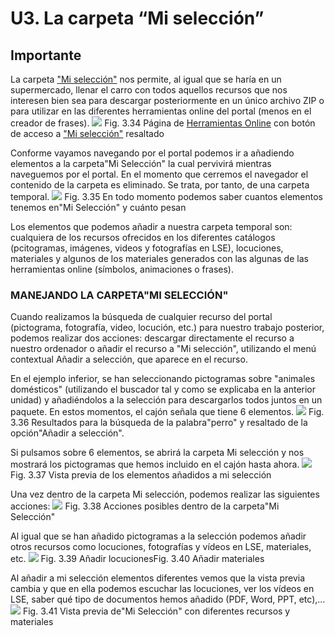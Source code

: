 
# U3. La carpeta “Mi selección”

## Importante

La carpeta ["Mi selección"](http://arasaac.org/cesta.php) nos permite, al igual que se haría en un supermercado, llenar el carro con todos aquellos recursos que nos interesen bien sea para descargar posteriormente en un único archivo ZIP o para utilizar en las diferentes herramientas online del portal (menos en el creador de frases).
![](https://lh6.googleusercontent.com/-c9zVZfkswnU/UiXKTJ-JWHI/AAAAAAAABKM/yR-wP4zA_vs/w1044-h447-no/mi_seleccion_1.png)
Fig. 3.34 Página de [Herramientas Online](http://arasaac.org/herramientas.php) con botón de acceso a ["Mi selección"](http://arasaac.org/cesta.php) resaltado

Conforme vayamos navegando por el portal podemos ir a añadiendo elementos a la carpeta"Mi Selección" la cual pervivirá mientras naveguemos por el portal. En el momento que cerremos el navegador el contenido de la carpeta es eliminado. Se trata, por tanto, de una carpeta temporal.
![](https://lh3.googleusercontent.com/-EAOh0cQqatY/UiXKTcKN6xI/AAAAAAAABKQ/FRDbm4IjUEk/w1043-h255-no/mi_seleccion_2.png)
Fig. 3.35 En todo momento podemos saber cuantos elementos tenemos en"Mi Selección" y cuánto pesan

Los elementos que podemos añadir a nuestra carpeta temporal son: cualquiera de los recursos ofrecidos en los diferentes catálogos (pcitogramas, imágenes, videos y fotografías en LSE), locuciones, materiales y algunos de los materiales generados con las algunas de las herramientas online (símbolos, animaciones o frases).

### MANEJANDO LA CARPETA"MI SELECCIÓN"

Cuando realizamos la búsqueda de cualquier recurso del portal (pictograma, fotografía, video, locución, etc.) para nuestro trabajo posterior, podemos realizar dos acciones: descargar directamente el recurso a nuestro ordenador o añadir el recurso a "Mi selección", utilizando el menú contextual Añadir a selección, que aparece en el recurso.

En el ejemplo inferior, se han seleccionando pictogramas sobre "animales domésticos" (utilizando el buscador tal y como se explicaba en la anterior unidad) y añadiéndolos a la selección para descargarlos todos juntos en un paquete. En estos momentos, el cajón señala que tiene 6 elementos.
![](https://lh4.googleusercontent.com/-AYJP5LDB9nU/UfJCjvgfIsI/AAAAAAAAA38/bEHdCC313Ps/w649-h257-no/mi_seleccion_0.png)
Fig. 3.36 Resultados para la búsqueda de la palabra"perro" y resaltado de la opción"Añadir a selección".

Si pulsamos sobre 6 elementos, se abrirá la carpeta Mi selección y nos mostrará los pictogramas que hemos incluido en el cajón hasta ahora.
![](https://lh5.googleusercontent.com/-p1HasvwpYrk/UfJCkBf_23I/AAAAAAAAA4E/ya_OMhhmHq0/w661-h151-no/mi_seleccion_1.png)
Fig. 3.37 Vista previa de los elementos añadidos a mi selección

Una vez dentro de la carpeta Mi selección, podemos realizar las siguientes acciones:
![](https://lh3.googleusercontent.com/-zGq8HpkNgV8/UfJCksL90iI/AAAAAAAAA4M/cepIlWwO9n4/w442-h268-no/mi_seleccion_2.png)
Fig. 3.38 Acciones posibles dentro de la carpeta"Mi Selección"

Al igual que se han añadido pictogramas a la selección podemos añadir otros recursos como locuciones, fotografías y vídeos en LSE, materiales, etc.
![](https://lh4.googleusercontent.com/-1I23Mwa57-c/UiXKT9c7HbI/AAAAAAAABKc/DofX6Udchm4/w168-h239-no/mi_seleccion_%25C2%25B43.png)
Fig. 3.39 Añadir locucionesFig. 3.40 Añadir materiales

Al añadir a mi selección elementos diferentes vemos que la vista previa cambia y que en ella podemos escuchar las locuciones, ver los vídeos en LSE, saber qué tipo de documentos hemos añadido (PDF, Word, PPT, etc),...
![](https://lh5.googleusercontent.com/-RahERm8kU2o/UiXKT-W064I/AAAAAAAABKk/ddJIhOZGijA/w1044-h314-no/mi_seleccion_4.png)
Fig. 3.41 Vista previa de"Mi Selección" con diferentes recursos y materiales

